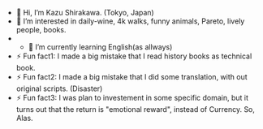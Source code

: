 - 👋 Hi, I’m Kazu Shirakawa. (Tokyo, Japan)
- 👀 I’m interested in daily-wine, 4k walks, funny animals, Pareto, lively people, books.
- - 🌱 I’m currently learning English(as allways)
- ⚡ Fun fact1: I made a big mistake that I read history books as technical book.
- ⚡ Fun fact2: I made a big mistake that I did some translation, with out original scripts. (Disaster)
- ⚡ Fun fact3: I was plan to investement in some specific domain, but it turns out that the return is "emotional reward", instead of Currency. So, Alas.
<!---
KazuShira1984/KazuShira1984 is a ✨ special ✨ repository because its `README.md` (this file) appears on your GitHub profile.
You can click the Preview link to take a look at your changes.
--->
